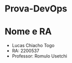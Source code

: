 # Prova-DevOps

<h1>Nome e RA</h1>

<ul>
<li>Lucas Chiacho Togo</li>
<li>RA: 2200537</li>
<li>Professor: Romulo Usetchi</li>
</ul>
